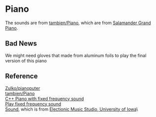 # Piano

The sounds are from [tambien/Piano](https://github.com/tambien/Piano), which are from [Salamander Grand Piano](https://archive.org/details/SalamanderGrandPianoV3). 

## Bad News
We might need gloves that made from aluminum foils to play the final version of this piano

## Reference
[Zulko/pianoputer](https://github.com/Zulko/pianoputer)\
[tambien/Piano](https://github.com/tambien/Piano)\
[C++ Piano with fixed frequency sound](https://github.com/obenm/Piano)\
[Play fixed frequency sound](https://stackoverflow.com/a/974291/6438359)\
[Sound](https://github.com/mcapodici/pianosounds), which is from [Electionic Music Studio, University of Iowa](http://theremin.music.uiowa.edu/MISpiano.html)\
